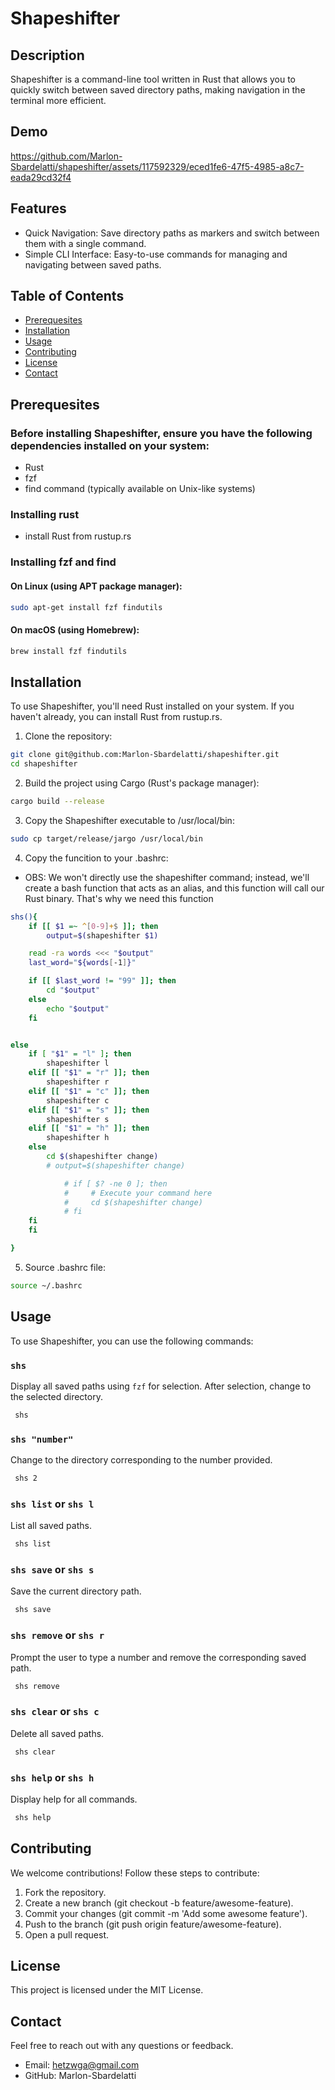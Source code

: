 # Shapeshifter

## Description
Shapeshifter is a command-line tool written in Rust that allows you to quickly switch between saved directory paths, making navigation in the terminal more efficient.

## Demo


https://github.com/Marlon-Sbardelatti/shapeshifter/assets/117592329/eced1fe6-47f5-4985-a8c7-eada29cd32f4





## Features
- Quick Navigation: Save directory paths as markers and switch between them with a single command.
- Simple CLI Interface: Easy-to-use commands for managing and navigating between saved paths.

## Table of Contents
- [Prerequesites](#prerequesites)
- [Installation](#installation)
- [Usage](#usage)
- [Contributing](#contributing)
- [License](#license)
- [Contact](#contact)

## Prerequesites
### Before installing Shapeshifter, ensure you have the following dependencies installed on your system:

* Rust
* fzf
* find command (typically available on Unix-like systems)

### Installing rust
- install Rust from rustup.rs

### Installing fzf and find

#### On Linux (using APT package manager):
```bash
sudo apt-get install fzf findutils
```
#### On macOS (using Homebrew):
```bash
brew install fzf findutils
```



## Installation
To use Shapeshifter, you'll need Rust installed on your system. If you haven't already, you can install Rust from rustup.rs.

1. Clone the repository:
```bash
git clone git@github.com:Marlon-Sbardelatti/shapeshifter.git
cd shapeshifter
```
2. Build the project using Cargo (Rust's package manager):
```bash
cargo build --release
```
3. Copy the Shapeshifter executable to /usr/local/bin:
```bash
sudo cp target/release/jargo /usr/local/bin
```
4. Copy the funcition to your .bashrc:
- OBS: We won't directly use the shapeshifter command; instead, we'll create a bash function that acts as an alias, and this function will call our Rust binary. That's why we need this function
```bash
shs(){
    if [[ $1 =~ ^[0-9]+$ ]]; then
        output=$(shapeshifter $1)

    read -ra words <<< "$output"
    last_word="${words[-1]}"

    if [[ $last_word != "99" ]]; then
        cd "$output"
    else 
        echo "$output"
    fi


else
    if [ "$1" = "l" ]; then
        shapeshifter l
    elif [[ "$1" = "r" ]]; then
        shapeshifter r 
    elif [[ "$1" = "c" ]]; then
        shapeshifter c 
    elif [[ "$1" = "s" ]]; then
        shapeshifter s 
    elif [[ "$1" = "h" ]]; then
        shapeshifter h 
    else
        cd $(shapeshifter change)
        # output=$(shapeshifter change)

            # if [ $? -ne 0 ]; then
            #     # Execute your command here
            #     cd $(shapeshifter change)
            # fi
    fi
    fi

}
```
5. Source .bashrc file:
```bash
source ~/.bashrc
```


## Usage
To use Shapeshifter, you can use the following commands:

### `shs`

Display all saved paths using `fzf` for selection. After selection, change to the selected directory.

```bash
 shs
```

### `shs "number"`
Change to the directory corresponding to the number provided.
```bash
 shs 2
```
### `shs list` or `shs l`
List all saved paths.
```bash
 shs list
```

### `shs save` or `shs s`
Save the current directory path.
```bash
 shs save
```

### `shs remove` or `shs r`
Prompt the user to type a number and remove the corresponding saved path.
```bash
 shs remove
```

### `shs clear` or `shs c`
Delete all saved paths.
```bash
 shs clear
```

### `shs help` or `shs h`
Display help for all commands.
```bash
 shs help
```


## Contributing
We welcome contributions! Follow these steps to contribute:

1. Fork the repository.
2. Create a new branch (git checkout -b feature/awesome-feature).
3. Commit your changes (git commit -m 'Add some awesome feature').
4. Push to the branch (git push origin feature/awesome-feature).
5. Open a pull request.

## License
This project is licensed under the MIT License.

## Contact
Feel free to reach out with any questions or feedback.

* Email: hetzwga@gmail.com
* GitHub: Marlon-Sbardelatti
